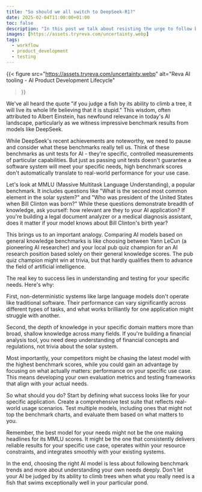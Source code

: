 ```yaml
---
title: "So should we all switch to DeepSeek-R1?"
date: 2025-02-04T11:00:00+01:00
toc: false
description: "In this post we talk about resisting the urge to follow benchmark hype and making changes specific to your task"
images: [https://assets.tryreva.com/uncertainty.webp]
tags:
  - workflow
  - product_development
  - testing
---
```


{{< figure src="https://assets.tryreva.com/uncertainty.webp"
alt="Reva AI tooling - AI Product Development Lifecycle"
>}}

We've all heard the quote "if you judge a fish by its ability to climb a tree, it will live its whole life believing that it is stupid." This wisdom, often attributed to Albert Einstein, has newfound relevance in today's AI landscape, particularly as we witness impressive benchmark results from models like DeepSeek.

While DeepSeek's recent achievements are noteworthy, we need to pause and consider what these benchmarks really tell us. Think of these benchmarks as unit tests for AI - they're specific, controlled measurements of particular capabilities. But just as passing unit tests doesn't guarantee a software system will meet your specific needs, high benchmark scores don't automatically translate to real-world performance for your use case.

Let's look at MMLU (Massive Multitask Language Understanding), a popular benchmark. It includes questions like "What is the second most common element in the solar system?" and "Who was president of the United States when Bill Clinton was born?" While these questions demonstrate breadth of knowledge, ask yourself: how relevant are they to your AI application? If you're building a legal document analyzer or a medical diagnosis assistant, does it matter if your model knows about Bill Clinton's birth year?

This brings us to an important analogy. Comparing AI models based on general knowledge benchmarks is like choosing between Yann LeCun (a pioneering AI researcher) and your local pub quiz champion for an AI research position based solely on their general knowledge scores. The pub quiz champion might win at trivia, but that hardly qualifies them to advance the field of artificial intelligence.

The real key to success lies in understanding and testing for your specific needs. Here's why:

First, non-deterministic systems like large language models don't operate like traditional software. Their performance can vary significantly across different types of tasks, and what works brilliantly for one application might struggle with another.

Second, the depth of knowledge in your specific domain matters more than broad, shallow knowledge across many fields. If you're building a financial analysis tool, you need deep understanding of financial concepts and regulations, not trivia about the solar system.

Most importantly, your competitors might be chasing the latest model with the highest benchmark scores, while you could gain an advantage by focusing on what actually matters: performance on your specific use case. This means developing your own evaluation metrics and testing frameworks that align with your actual needs.

So what should you do? Start by defining what success looks like for your specific application. Create a comprehensive test suite that reflects real-world usage scenarios. Test multiple models, including ones that might not top the benchmark charts, and evaluate them based on what matters to you.

Remember, the best model for your needs might not be the one making headlines for its MMLU scores. It might be the one that consistently delivers reliable results for your specific use case, operates within your resource constraints, and integrates smoothly with your existing systems.

In the end, choosing the right AI model is less about following benchmark trends and more about understanding your own needs deeply. Don't let your AI be judged by its ability to climb trees when what you really need is a fish that swims exceptionally well in your particular pond.
